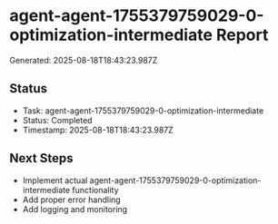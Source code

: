 # agent-agent-1755379759029-0-optimization-intermediate Report

Generated: 2025-08-18T18:43:23.987Z

## Status
- Task: agent-agent-1755379759029-0-optimization-intermediate
- Status: Completed
- Timestamp: 2025-08-18T18:43:23.987Z

## Next Steps
- Implement actual agent-agent-1755379759029-0-optimization-intermediate functionality
- Add proper error handling
- Add logging and monitoring

